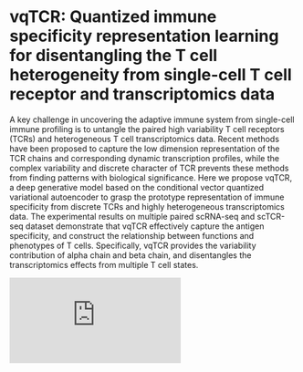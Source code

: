 # vqTCR: Quantized immune specificity representation learning for disentangling the T cell heterogeneity from single-cell T cell receptor and transcriptomics data

A key challenge in uncovering the adaptive immune system from single-cell immune profiling is to untangle the paired high variability T cell receptors (TCRs) and heterogeneous T cell transcriptomics data. Recent methods have been proposed to capture the low dimension representation of the TCR chains and corresponding dynamic transcription profiles, while the complex variability and discrete character of TCR prevents these methods from finding patterns with biological significance. Here we propose vqTCR, a deep generative model based on the conditional vector quantized variational autoencoder to grasp the prototype representation of immune specificity from discrete TCRs and highly heterogeneous transcriptomics data. The experimental results on multiple paired scRNA-seq and scTCR-seq dataset demonstrate that vqTCR effectively capture the antigen specificity, and construct the relationship between functions and phenotypes of T cells. Specifically, vqTCR provides the variability contribution of alpha chain and beta chain, and disentangles the transcriptomics effects from multiple T cell states.

![](https://github.com/tju-zl/vqTCR/blob/main/overview.pdf)
